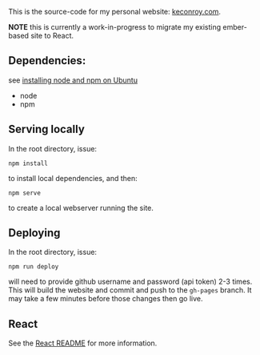 This is the source-code for my personal website: [keconroy.com](http://www.keconroy.com).

**NOTE** this is currently a work-in-progress to migrate my existing ember-based
site to React.


## Dependencies:

see [installing node and npm on Ubuntu](https://tecadmin.net/install-latest-nodejs-npm-on-ubuntu/)

  * node
  * npm


## Serving locally

In the root directory, issue:

```
npm install
```

to install local dependencies, and then:

```
npm serve
```

to create a local webserver running the site.


## Deploying

In the root directory, issue:

```
npm run deploy
```

will need to provide github username and password (api token) 2-3 times.  This
will build the website and commit and push to the `gh-pages` branch.  It may take
a few minutes before those changes then go live.


## React

See the [React README](README_REACT.md) for more information.
